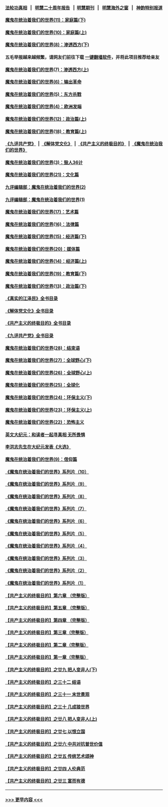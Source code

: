 #### [法轮功真相](https://github.com/gfw-breaker/truth/blob/master/README.md?t=0) &nbsp;&nbsp;|&nbsp;&nbsp; [明慧二十周年报告](https://github.com/gfw-breaker/mh-reports/blob/master/README.md?t=0) &nbsp;&nbsp;|&nbsp;&nbsp;[明慧期刊](https://github.com/gfw-breaker/mh-qikan) &nbsp;&nbsp;|&nbsp;&nbsp; [明慧海外之窗](https://github.com/gfw-breaker/mh-news/blob/master/README.md?t=0) &nbsp;&nbsp;|&nbsp;&nbsp; [神韵特别报道](https://github.com/gfw-breaker/mh-news/blob/master/shenyun.md?t=0)
#### [魔鬼在统治着我们的世界(11)：家庭篇(下)](../pages/nsc422/n10440961.md?t=12161050) 
#### [魔鬼在统治着我们的世界(10)：家庭篇(上)](../pages/nsc422/n10435448.md?t=12161050) 
#### [魔鬼在统治着我们的世界(8)：渗透西方(下)](../pages/nsc422/n10429603.md?t=12161050) 
#### 五毛举报越来越频繁，请网友们前往下载 [一键翻墙软件](https://github.com/gfw-breaker/ssr-accounts)，并将此项目推荐给亲友
#### [魔鬼在统治着我们的世界(7)：渗透西方(上)](../pages/nsc422/n10426013.md?t=12161050) 
#### [魔鬼在统治着我们的世界(6)：输出革命](../pages/nsc422/n10421536.md?t=12161050) 
#### [魔鬼在统治着我们的世界(5)：东方杀戮](../pages/nsc422/n10417707.md?t=12161050) 
#### [魔鬼在统治着我们的世界(4)：欧洲发端](../pages/nsc422/n10414890.md?t=12161050) 
#### [魔鬼在统治着我们的世界(12)：政治篇(上)](../pages/nsc422/n10444576.md?t=12161050) 
#### [魔鬼在统治着我们的世界(18)：教育篇(上)](../pages/nsc422/n10526970.md?t=12161050) 
#### [《九评共产党》](https://github.com/begood0513/9ping.md/blob/master/README.md) &nbsp;|&nbsp; [《解体党文化》](../../../../jtdwh.md/blob/master/README.md)  &nbsp;|&nbsp; [《共产主义的终极目的》](../../../../gczydzjmd.md/blob/master/README.md) &nbsp;|&nbsp; [《魔鬼在统治我们的世界》](../../../../mgztzwmdsj.md/blob/master/README.md) 
#### [魔鬼在统治着我们的世界(3)：毁人36计](../pages/nsc422/n10411583.md?t=12161050) 
#### [魔鬼在统治着我们的世界(21)：文化篇](../pages/nsc422/n10597706.md?t=12161050) 
#### [九评编辑部：魔鬼在统治着我们的世界(2)](../pages/nsc422/n10410036.md?t=12161050) 
#### [九评编辑部：魔鬼在统治着我们的世界(1)](../pages/nsc422/n10406825.md?t=12161050) 
#### [魔鬼在统治着我们的世界(17)：艺术篇](../pages/nsc422/n10499093.md?t=12161050) 
#### [魔鬼在统治着我们的世界(16)：法律篇](../pages/nsc422/n10485969.md?t=12161050) 
#### [魔鬼在统治着我们的世界(15)：经济篇(下)](../pages/nsc422/n10469975.md?t=12161050) 
#### [魔鬼在统治着我们的世界(20)：媒体篇](../pages/nsc422/n10586579.md?t=12161050) 
#### [魔鬼在统治着我们的世界(14)：经济篇(上)](../pages/nsc422/n10457370.md?t=12161050) 
#### [魔鬼在统治着我们的世界(19)：教育篇(下)](../pages/nsc422/n10564808.md?t=12161050) 
#### [魔鬼在统治着我们的世界(13)：政治篇(下)](../pages/nsc422/n10448270.md?t=12161050) 
#### [《真实的江泽民》全书目录](../pages/nsc422/n13721399.md?t=12161050) 
#### [《解体党文化》全书目录](../pages/nsc422/n13721157.md?t=12161050) 
#### [《共产主义的终极目的》全书目录](../pages/nsc422/n13721048.md?t=12161050) 
#### [《九评共产党》全书目录](../pages/nsc422/n13708085.md?t=12161050) 
#### [魔鬼在统治着我们的世界(28)：结束语](../pages/nsc422/n10936246.md?t=12161050) 
#### [魔鬼在统治着我们的世界(27)：全球野心(下)](../pages/nsc422/n10928319.md?t=12161050) 
#### [魔鬼在统治着我们的世界(26)：全球野心(上)](../pages/nsc422/n10900318.md?t=12161050) 
#### [魔鬼在统治着我们的世界(25)：全球化](../pages/nsc422/n10788205.md?t=12161050) 
#### [魔鬼在统治着我们的世界(24)：环保主义(下)](../pages/nsc422/n10695307.md?t=12161050) 
#### [魔鬼在统治着我们的世界(23)：环保主义(上)](../pages/nsc422/n10688613.md?t=12161050) 
#### [魔鬼在统治着我们的世界(22)：恐怖主义](../pages/nsc422/n10614727.md?t=12161050) 
#### [英文大纪元：和读者一起寻真相 无所畏惧](../pages/nsc422/n12542027.md?t=12161050) 
#### [李洪志先生在大纪元发表《大选》](../pages/nsc422/n12534746.md?t=12161050) 
#### [魔鬼在统治着我们的世界(9)：信仰篇](../pages/nsc422/n10432159.md?t=12161050) 
#### [《魔鬼在统治着我们的世界》系列片（10）](../pages/nsc422/n12292670.md?t=12161050) 
#### [《魔鬼在统治着我们的世界》系列片（9）](../pages/nsc422/n12290859.md?t=12161050) 
#### [《魔鬼在统治着我们的世界》系列片（8）](../pages/nsc422/n12287445.md?t=12161050) 
#### [《魔鬼在统治着我们的世界》系列片（7）](../pages/nsc422/n12283425.md?t=12161050) 
#### [《魔鬼在统治着我们的世界》系列片（6）](../pages/nsc422/n12282314.md?t=12161050) 
#### [《魔鬼在统治着我们的世界》系列片（5）](../pages/nsc422/n12281419.md?t=12161050) 
#### [《魔鬼在统治着我们的世界》系列片（4）](../pages/nsc422/n12274024.md?t=12161050) 
#### [《魔鬼在统治着我们的世界》系列片（3）](../pages/nsc422/n12271322.md?t=12161050) 
#### [《魔鬼在统治着我们的世界》系列片（2）](../pages/nsc422/n12269049.md?t=12161050) 
#### [《魔鬼在统治着我们的世界》系列片（1）](../pages/nsc422/n12267575.md?t=12161050) 
#### [【共产主义的终极目的】第六章 （完整版）](../pages/nsc422/n11428913.md?t=12161050) 
#### [【共产主义的终极目的】第五章 （完整版）](../pages/nsc422/n11428912.md?t=12161050) 
#### [【共产主义的终极目的】第四章 （完整版）](../pages/nsc422/n11428907.md?t=12161050) 
#### [【共产主义的终极目的】第三章（完整版）](../pages/nsc422/n11428848.md?t=12161050) 
#### [【共产主义的终极目的】第二章（完整版）](../pages/nsc422/n11428831.md?t=12161050) 
#### [【共产主义的终极目的】第一章（完整版）](../pages/nsc422/n11417651.md?t=12161050) 
#### [【共产主义的终极目的】之廿九 把人变非人(下)](../pages/nsc422/n11344140.md?t=12161050) 
#### [【共产主义的终极目的】之三十二 结语](../pages/nsc422/n11360535.md?t=12161050) 
#### [【共产主义的终极目的】之三十一 末世景观](../pages/nsc422/n11351129.md?t=12161050) 
#### [【共产主义的终极目的】之三十 几成狼世界](../pages/nsc422/n11348280.md?t=12161050) 
#### [【共产主义的终极目的】之廿八 把人变非人(上)](../pages/nsc422/n11340492.md?t=12161050) 
#### [【共产主义的终极目的】之廿七 以恨立国](../pages/nsc422/n11336944.md?t=12161050) 
#### [【共产主义的终极目的】之廿六 中共对抗普世价值](../pages/nsc422/n11324785.md?t=12161050) 
#### [【共产主义的终极目的】之廿五 传统艺术颂神](../pages/nsc422/n11296396.md?t=12161050) 
#### [【共产主义的终极目的】之廿四 人伦典范](../pages/nsc422/n11296397.md?t=12161050) 
#### [【共产主义的终极目的】之廿三 富而有德](../pages/nsc422/n11283598.md?t=12161050) 

----
#### [ >>> 更早内容 <<< ](../indexes/nsc422-earlier.md)
